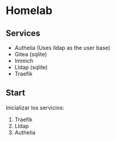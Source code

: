 # Homelab

## Services

- Authelia (Uses lldap as the user base)
- Gitea (sqlite)
- Immich
- Lldap (sqlite)
- Traefik

## Start

Inicializar los servicios:

1. Traefik
2. Lldap
3. Authelia
